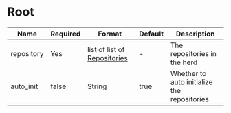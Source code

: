 # Root

| Name       | Required | Format                                          | Default | Description                                 |
| ---------- | -------- | ----------------------------------------------- | ------- | ------------------------------------------- |
| repository | Yes      | list of list of [Repositories](./repository.md) | -       | The repositories in the herd                |
| auto_init  | false    | String                                          | true    | Whether to auto initialize the repositories |

